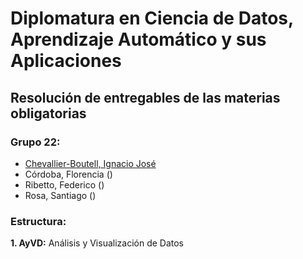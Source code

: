 # **Diplomatura en Ciencia de Datos, Aprendizaje Automático y sus Aplicaciones**

## **Resolución de entregables de las materias obligatorias**

### **Grupo 22:**

- [Chevallier-Boutell, Ignacio José](https://github.com/Cheva94)
- Córdoba, Florencia ()
- Ribetto, Federico ()
- Rosa, Santiago ()

### **Estructura:**

**1. AyVD:** Análisis y Visualización de Datos
